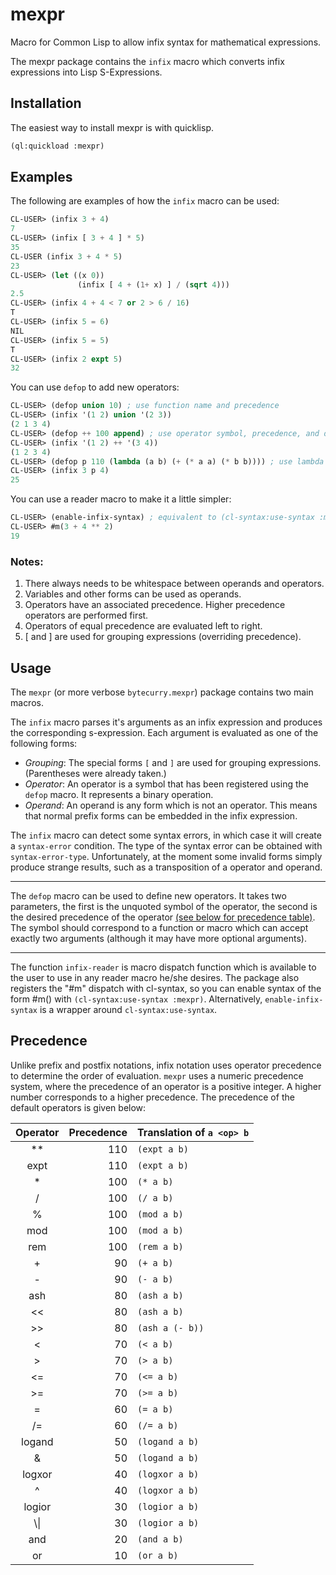 mexpr
=====

Macro for Common Lisp to allow infix syntax for mathematical expressions.

The mexpr package contains the `infix` macro which converts infix expressions into Lisp S-Expressions.

Installation
------------
The easiest way to install mexpr is with quicklisp.

```lisp
(ql:quickload :mexpr)
```

Examples
--------

The following are examples of how the `infix` macro can be used:

```lisp
CL-USER> (infix 3 + 4)
7
CL-USER> (infix [ 3 + 4 ] * 5)
35
CL-USER (infix 3 + 4 * 5)
23
CL-USER> (let ((x 0))
	   		   (infix [ 4 + (1+ x) ] / (sqrt 4)))
2.5
CL-USER> (infix 4 + 4 < 7 or 2 > 6 / 16)
T
CL-USER> (infix 5 = 6)
NIL
CL-USER> (infix 5 = 5)
T
CL-USER> (infix 2 expt 5)
32
```

You can use `defop` to add new operators:

```lisp
CL-USER> (defop union 10) ; use function name and precedence
CL-USER> (infix '(1 2) union '(2 3))
(2 1 3 4)
CL-USER> (defop ++ 100 append) ; use operator symbol, precedence, and defition symbol
CL-USER> (infix '(1 2) ++ '(3 4))
(1 2 3 4)
CL-USER> (defop p 110 (lambda (a b) (+ (* a a) (* b b)))) ; use lambda for definition
CL-USER> (infix 3 p 4)
25
```

You can use a reader macro to make it a little simpler:

```lisp
CL-USER> (enable-infix-syntax) ; equivalent to (cl-syntax:use-syntax :mexpr)
CL-USER> #m(3 + 4 ** 2)
19
```

### Notes:
1. There always needs to be whitespace between operands and operators.
2. Variables and other forms can be used as operands.
3. Operators have an associated precedence. Higher precedence operators are performed first.
4. Operators of equal precedence are evaluated left to right.
5. [ and ] are used for grouping expressions (overriding precedence).

Usage
-----

The `mexpr` (or more verbose `bytecurry.mexpr`) package contains two main macros.

The `infix` macro parses it's arguments as an infix expression and produces the corresponding s-expression. Each argument
is evaluated as one of the following forms:

  - *Grouping*: The special forms `[` and `]` are used for grouping expressions. (Parentheses were already taken.)
  - *Operator*: An operator is a symbol that has been registered using the `defop` macro. It represents a binary operation.
  - *Operand*: An operand is any form which is not an operator. This means that normal prefix forms can be embedded in the infix expression.
	
The `infix` macro can detect some syntax errors, in which case it will create a `syntax-error` condition. The type of the 
syntax error can be obtained with `syntax-error-type`. Unfortunately, at the moment some invalid forms simply produce strange results, such as a transposition of a operator and operand. 

---------------------------------------------------------------------------------

The `defop` macro can be used to define new operators. It takes two parameters, the first is the unquoted symbol of the
operator, the second is the desired precedence of the operator [(see below for precedence table)](#precedence). The symbol
should correspond to a function or macro which can accept exactly two arguments (although it may have more optional arguments).

---------------------------------------------------------------------------------

The function `infix-reader` is macro dispatch function which is available to the user to use in
any reader macro he/she desires. The package also registers the "#m" dispatch with cl-syntax, so 
you can enable syntax of the form #m(<expr>) with `(cl-syntax:use-syntax :mexpr)`. Alternatively,
`enable-infix-syntax` is a wrapper around `cl-syntax:use-syntax`.

Precedence
----------

Unlike prefix and postfix notations, infix notation uses operator precedence to determine the order of evaluation.
`mexpr` uses a numeric precedence system, where the precedence of an operator is a positive integer. A higher number
corresponds to a higher precedence. The precedence of the default operators is given below:

| Operator   | Precedence | Translation of `a <op> b` 
|:----------:|-----------:|:--------------------------
| **         | 110        | `(expt a b)`
| expt       | 110        | `(expt a b)`
| *          | 100        | `(* a b)`
| /          | 100        | `(/ a b)`
| %          | 100        | `(mod a b)`
| mod        | 100        | `(mod a b)`
| rem        | 100        | `(rem a b)`
| +          | 90         | `(+ a b)`
| -          | 90         | `(- a b)`
| ash        | 80         | `(ash a b)`
| <<         | 80         | `(ash a b)`
| >>         | 80         | `(ash a (- b))`
| <          | 70         | `(< a b)`
| >          | 70         | `(> a b)`
| <=         | 70         | `(<= a b)`
| >=         | 70         | `(>= a b)`
| =          | 60         | `(= a b)`
| /=         | 60         | `(/= a b)`
| logand     | 50         | `(logand a b)`
| &          | 50         | `(logand a b)`
| logxor     | 40         | `(logxor a b)`
| ^          | 40         | `(logxor a b)`
| logior     | 30         | `(logior a b)`
| &#92;&#124;| 30         | `(logior a b)`
| and        | 20         | `(and a b)`
| or         | 10         | `(or a b)`
